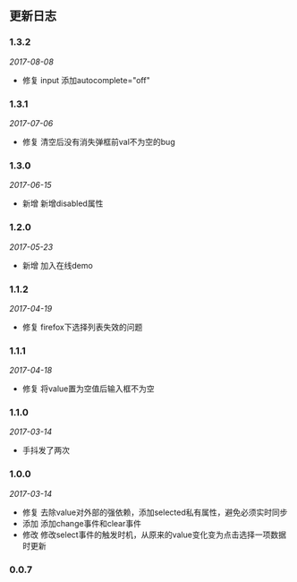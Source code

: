 ## 更新日志

### 1.3.2

*2017-08-08*

- 修复 input 添加autocomplete="off"

### 1.3.1

*2017-07-06*

- 修复 清空后没有消失弹框前val不为空的bug

### 1.3.0

*2017-06-15*

- 新增 新增disabled属性

### 1.2.0

*2017-05-23*

- 新增 加入在线demo

### 1.1.2

*2017-04-19*

- 修复 firefox下选择列表失效的问题

### 1.1.1

*2017-04-18*

- 修复 将value置为空值后输入框不为空

### 1.1.0

*2017-03-14*

- 手抖发了两次

### 1.0.0

*2017-03-14*

- 修复 去除value对外部的强依赖，添加selected私有属性，避免必须实时同步
- 添加 添加change事件和clear事件
- 修改 修改select事件的触发时机，从原来的value变化变为点击选择一项数据时更新

### 0.0.7
